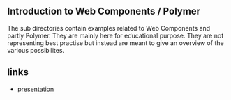 Introduction to Web Components / Polymer
--------------

The sub directories contain examples related to Web Components and partly Polymer. They are mainly here for educational purpose.
They are not representing best practise but instead are meant to give an overview of the various possibilites.

links
-----
* [presentation](https://docs.google.com/presentation/d/1ONkkTKagZVORYXZgbtCHXlzuVf-vLhzzdjl_soAoLNA/pub?start=false&loop=false&delayms=3000)
